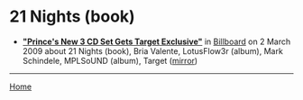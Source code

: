 # 21 Nights (book)

 - [**"Prince's New 3 CD Set Gets Target Exclusive"**](https://www.billboard.com/articles//1273749/princes-new-3-cd-set-gets-target-exclusive) in [Billboard](https://www.billboard.com/) on 2 March 2009 about 21 Nights (book), Bria Valente, LotusFlow3r (album), Mark Schindele, MPLSoUND (album), Target ([mirror](https://web.archive.org/web/*/https://www.billboard.com/articles//1273749/princes-new-3-cd-set-gets-target-exclusive))

----

[Home](../)
